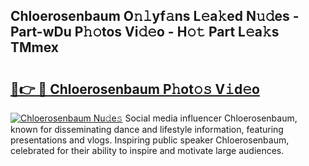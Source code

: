 ## Chloerosenbaum O𝚗𝚕yf𝚊ns L𝚎a𝚔ed N𝚞𝚍es - Part-wDu P𝚑𝚘tos Vi𝚍𝚎o - H𝚘𝚝 Part L𝚎a𝚔s TMmex

# <h2><a href="http://kfa04ge.oniu.top/?m=Chloerosenbaum">🔗👉 🔴 Chloerosenbaum P𝚑ot𝚘𝚜 V𝚒d𝚎o</a></h2>

[![Chloerosenbaum Nu𝚍e𝚜](https://i.imgur.com/0qMVB7G.gif)](http://kfa04ge.oniu.top/?m=Chloerosenbaum)
Social media influencer Chloerosenbaum, known for disseminating dance and lifestyle information, featuring presentations and vlogs. Inspiring public speaker Chloerosenbaum, celebrated for their ability to inspire and motivate large audiences.  
